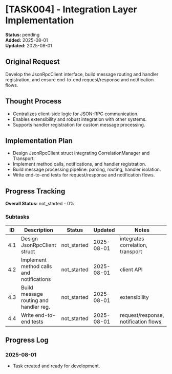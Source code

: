 # [TASK004] - Integration Layer Implementation

**Status:** pending  
**Added:** 2025-08-01  
**Updated:** 2025-08-01

## Original Request
Develop the JsonRpcClient interface, build message routing and handler registration, and ensure end-to-end request/response and notification flows.

## Thought Process
- Centralizes client-side logic for JSON-RPC communication.
- Enables extensibility and robust integration with other systems.
- Supports handler registration for custom message processing.

## Implementation Plan
- Design JsonRpcClient struct integrating CorrelationManager and Transport.
- Implement method calls, notifications, and handler registration.
- Build message processing pipeline: parsing, routing, handler isolation.
- Write end-to-end tests for request/response and notification flows.

## Progress Tracking
**Overall Status:** not_started - 0%

### Subtasks
| ID   | Description                                 | Status      | Updated    | Notes                                 |
|------|---------------------------------------------|-------------|------------|---------------------------------------|
| 4.1  | Design JsonRpcClient struct                 | not_started | 2025-08-01 | integrates correlation, transport     |
| 4.2  | Implement method calls and notifications    | not_started | 2025-08-01 | client API                            |
| 4.3  | Build message routing and handler reg.      | not_started | 2025-08-01 | extensibility                         |
| 4.4  | Write end-to-end tests                      | not_started | 2025-08-01 | request/response, notification flows  |

## Progress Log
### 2025-08-01
- Task created and ready for development.
